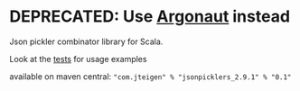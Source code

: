 DEPRECATED: Use [Argonaut](http://argonaut.io/) instead
==========

Json pickler combinator library for Scala.

Look at the [tests](https://github.com/teigen/jsonpicklers/tree/master/src/test/scala) for usage examples

available on maven central: `"com.jteigen" % "jsonpicklers_2.9.1" % "0.1"`
